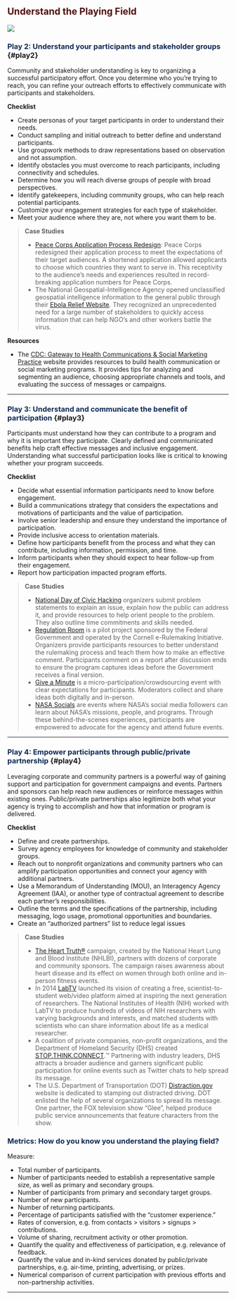 
## <span style="color: #520f0f"><strong>Understand the Playing Field</strong></span>

<!-- meta slider -->
<img src="https://s3.amazonaws.com/sitesusa/wp-content/uploads/sites/582/2015/01/16108641430_5cb8afc0b8_z1-150x150.jpg">
<!--// meta slider-->

### <span style="color: #0f2a54">Play 2: Understand your participants and stakeholder groups</span> {#play2}

Community and stakeholder understanding is key to organizing a successful participatory effort. Once you determine who you&#8217;re trying to reach, you can refine your outreach efforts to effectively communicate with participants and stakeholders.

**Checklist**

<ul class="check">
  <li>
    Create personas of your target participants in order to understand their needs.
  </li>
  <li>
    Conduct sampling and initial outreach to better define and understand participants.
  </li>
  <li>
    Use groupwork methods to draw representations based on observation and not assumption.
  </li>
  <li>
    Identify obstacles you must overcome to reach participants, including connectivity and schedules.
  </li>
  <li>
    Determine how you will reach diverse groups of people with broad perspectives.
  </li>
  <li>
    Identify gatekeepers, including community groups, who can help reach potential participants.
  </li>
  <li>
    Customize your engagement strategies for each type of stakeholder.
  </li>
  <li>
    Meet your audience where they are, not where you want them to be.
  </li>
</ul>

> **Case Studies**
>
>   * <a title="Peace Corps Application Process Redesign" href="http://www.peacecorps.gov/media/forpress/press/2447/" target="_blank">Peace Corps Application Process Redesign</a>: Peace Corps redesigned their application process to meet the expectations of their target audiences. A shortened application allowed applicants to choose which countries they want to serve in. This receptivity to the audience&#8217;s needs and experiences resulted in record-breaking application numbers for Peace Corps.
>   * The National Geospatial-Intelligence Agency opened unclassified geospatial intelligence information to the general public through their <a title="Ebola Relief Website" href="https://nga.maps.arcgis.com/home/" target="_blank">Ebola Relief Website</a>. They recognized an unprecedented need for a large number of stakeholders to quickly access information that can help NGO&#8217;s and other workers battle the virus.

**Resources**

  * The <a title="CDC: Gateway to Health Communications & Social Marketing Practice" href="http://www.cdc.gov/healthcommunication/index.html" target="_blank">CDC: Gateway to Health Communications & Social Marketing Practice</a> website provides resources to build health communication or social marketing programs. It provides tips for analyzing and segmenting an audience, choosing appropriate channels and tools, and evaluating the success of messages or campaigns.

* * *

### <span style="color: #0f2a54">Play 3: Understand and communicate the benefit of participation</span> {#play3}

Participants must understand how they can contribute to a program and why it is important they participate. Clearly defined and communicated benefits help craft effective messages and inclusive engagement. Understanding what successful participation looks like is critical to knowing whether your program succeeds.

**Checklist**

<ul class="check">
  <li>
    Decide what essential information participants need to know before engagement.
  </li>
  <li>
    Build a communications strategy that considers the expectations and motivations of participants and the value of participation.
  </li>
  <li>
    Involve senior leadership and ensure they understand the importance of participation.
  </li>
  <li>
    Provide inclusive access to orientation materials.
  </li>
  <li>
    Define how participants benefit from the process and what they can contribute, including information, permission, and time.
  </li>
  <li>
    Inform participants when they should expect to hear follow-up from their engagement.
  </li>
  <li>
    Report how participation impacted program efforts.
  </li>
</ul>

> **Case Studies**
>
>   * <a title="National Day of Civic Hacking" href="http://hackforchange.org/" target="_blank">National Day of Civic Hacking</a> organizers submit problem statements to explain an issue, explain how the public can address it, and provide resources to help orient people to the problem. They also outline time commitments and skills needed.
>   * <a title="Regulation Room" href="http://regulationroom.org/learn/why-participate" target="_blank">Regulation Room</a> is a pilot project sponsored by the Federal Government and operated by the Cornell e-Rulemaking Initiative. Organizers provide participants resources to better understand the rulemaking process and teach them how to make an effective comment. Participants comment on a report after discussion ends to ensure the program captures ideas before the Government receives a final version.
>   * <a title="Give a Minute" href="http://www.fastcodesign.com/1663058/looking-for-bold-ideas-to-fix-the-city-new-york-turns-to-crowd-sourcing" target="_blank">Give a Minute</a> is a micro-participation/crowdsourcing event with clear expectations for participants. Moderators collect and share ideas both digitally and in-person.
>   * <a title="NASA Socials" href="http://www.nasa.gov/connect/social/index.html#.VI8dkYrF86A" target="_blank">NASA Socials</a> are events where NASA&#8217;s social media followers can learn about NASA&#8217;s missions, people, and programs. Through these behind-the-scenes experiences, participants are empowered to advocate for the agency and attend future events.

* * *

### <span style="color: #0f2a54">Play 4: Empower participants through public/private partnership</span> {#play4}

Leveraging corporate and community partners is a powerful way of gaining support and participation for government campaigns and events. Partners and sponsors can help reach new audiences or reinforce messages within existing ones. Public/private partnerships also legitimize both what your agency is trying to accomplish and how that information or program is delivered.

**Checklist**

<ul class="check">
  <li>
    Define and create partnerships.
  </li>
  <li>
    Survey agency employees for knowledge of community and stakeholder groups.
  </li>
  <li>
    Reach out to nonprofit organizations and community partners who can amplify participation opportunities and connect your agency with additional partners.
  </li>
  <li>
    Use a Memorandum of Understanding (MOU), an Interagency Agency Agreement (IAA), or another type of contractual agreement to describe each partner&#8217;s responsibilities.
  </li>
  <li>
    Outline the terms and the specifications of the partnership, including messaging, logo usage, promotional opportunities and boundaries.
  </li>
  <li>
    Create an &#8220;authorized partners&#8221; list to reduce legal issues
  </li>
</ul>

> **Case Studies**
>
>   * <a title="The Heart Truth®" href="http://www.nhlbi.nih.gov/health/educational/hearttruth/partners/index.htm" target="_blank">The Heart Truth®</a> campaign, created by the National Heart Lung and Blood Institute (NHLBI), partners with dozens of corporate and community sponsors. The campaign raises awareness about heart disease and its effect on women through both online and in-person fitness events.
>   * In 2014 <a title="LabTV " href="https://www.labtv.com/Home#/" target="_blank">LabTV</a> launched its vision of creating a free, scientist-to-student web/video platform aimed at inspiring the next generation of researchers. The National Institutes of Health (NIH) worked with LabTV to produce hundreds of videos of NIH researchers with varying backgrounds and interests, and matched students with scientists who can share information about life as a medical researcher.
>   * A coalition of private companies, non-profit organizations, and the Department of Homeland Security (DHS) created <a title=" STOP.THINK.CONNECT.™" href="http://staysafeonline.org/blog/chatstc-transcript-stop-think-connect-online-safety-for-everyone" target="_blank">STOP.THINK.CONNECT</a>.™ Partnering with industry leaders, DHS attracts a broader audience and garners significant public participation for online events such as Twitter chats to help spread its message.
>   * The U.S. Department of Transportation (DOT) <a title="Distraction.gov" href="http://www.distraction.gov/" target="_blank">Distraction.gov</a> website is dedicated to stamping out distracted driving. DOT enlisted the help of several organizations to spread its message. One partner, the FOX television show &#8220;Glee&#8221;, helped produce public service announcements that feature characters from the show.

### <span style="color: #0f2a54"><strong>Metrics: How do you know you understand the playing field?</strong></span>

Measure:

  * Total number of participants.
  * Number of participants needed to establish a representative sample size, as well as primary and secondary groups.
  * Number of participants from primary and secondary target groups.
  * Number of new participants.
  * Number of returning participants.
  * Percentage of participants satisfied with the &#8220;customer experience.&#8221;
  * Rates of conversion, e.g. from contacts > visitors > signups > contributions.
  * Volume of sharing, recruitment activity or other promotion.
  * Quantify the quality and effectiveness of participation, e.g. relevance of feedback.
  * Quantify the value and in-kind services donated by public/private partnerships, e.g. air-time, printing, advertising, or prizes.
  * Numerical comparison of current participation with previous efforts and non-partnership activities.

* * *
